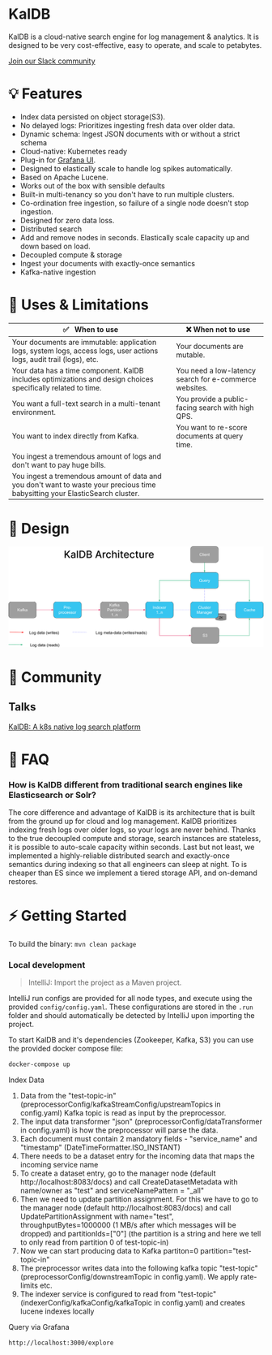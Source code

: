 
# KalDB

KalDB is a cloud-native search engine for log management & analytics. It is designed to be very cost-effective, easy to operate, and scale to petabytes.

[Join our Slack community](https://join.slack.com/t/kaldb/shared_invite/zt-1om21f1yv-jyRUCH1JO6g6HMlKgd8mDw)

# 💡 Features

- Index data persisted on object storage(S3).
- No delayed logs: Prioritizes ingesting fresh data over older data.
- Dynamic schema: Ingest JSON documents with or without a strict schema
- Cloud-native: Kubernetes ready
- Plug-in for [Grafana UI](https://github.com/slackhq/slack-kaldb-app). 
- Designed to elastically scale to handle log spikes automatically.
- Based on Apache Lucene.
- Works out of the box with sensible defaults
- Built-in multi-tenancy so you don't have to run multiple clusters.
- Co-ordination free ingestion, so failure of a single node doesn't stop ingestion.
- Designed for zero data loss. 
- Distributed search
- Add and remove nodes in seconds. Elastically scale capacity up and down based on load.
- Decoupled compute & storage
- Ingest your documents with exactly-once semantics
- Kafka-native ingestion

# 🔎 Uses & Limitations
| :white_check_mark: &nbsp; When to use                                                  	                                                    | :x: When not to use                                       	            |
|---------------------------------------------------------------------------------------------------------------------------------------------|------------------------------------------------------------------------|
| Your documents are immutable: application logs, system logs, access logs, user actions logs, audit trail  (logs), etc.                    	 | Your documents are mutable.   	                                        |
| Your data has a time component. KalDB includes optimizations and design choices specifically related to time.                               | You need a low-latency search for e-commerce websites.               	 |
| You want a full-text search in a multi-tenant environment.     	                                                                            | You provide a public-facing search with high QPS.	                     |
| You want to index directly from Kafka.                                                                                                      | You want to re-score documents at query time.                          |
| You ingest a tremendous amount of logs and don't want to pay huge bills.                                                             	      |                                                                        |
| You ingest a tremendous amount of data and you don't want to waste your precious time babysitting your ElasticSearch cluster.               |                                                                        |

# 🎨  Design
![KalDB Architecture](docs/assets/images/kaldb_architecture.png)


# 💬 Community
## Talks
[KalDB: A k8s native log search platform](https://www.youtube.com/watch?v=soC04dpOQEM&t=9391s)

# 🙋 FAQ

### How is KalDB different from traditional search engines like Elasticsearch or Solr?
The core difference and advantage of KalDB is its architecture that is built from the ground up for cloud and log management. KalDB prioritizes indexing fresh logs over older logs, so your logs are never behind. Thanks to the true decoupled compute and storage, search instances are stateless, it is possible to auto-scale capacity within seconds. Last but not least, we implemented a highly-reliable distributed search and exactly-once semantics during indexing so that all engineers can sleep at night. To is cheaper than ES since we implement a tiered storage API, and on-demand restores.

# ⚡ Getting Started

To build the binary: `mvn clean package`

### Local development

> IntelliJ: Import the project as a Maven project.

IntelliJ run configs are provided for all node types, and execute using the provided `config/config.yaml`. These 
configurations are stored in the `.run` folder and should automatically be detected by IntelliJ upon importing the 
project.

To start KalDB and it's dependencies (Zookeeper, Kafka, S3) you can use the provided docker compose file:

```bash
docker-compose up
```

Index Data
1. Data from the  "test-topic-in" (preprocessorConfig/kafkaStreamConfig/upstreamTopics in config.yaml) Kafka topic is read as input by the preprocessor.
2. The input data transformer "json" (preprocessorConfig/dataTransformer in config.yaml) is how the preprocessor will parse the data.
3. Each document must contain 2 mandatory fields - "service_name" and "timestamp" (DateTimeFormatter.ISO_INSTANT)
4. There needs to be a dataset entry for the incoming data that maps the incoming service name
5. To create a dataset entry, go to the manager node (default http://localhost:8083/docs) and call CreateDatasetMetadata with name/owner as "test" and serviceNamePattern = "_all"
6. Then we need to update partition assignment. For this we have to go to the manager node (default http://localhost:8083/docs) and call UpdatePartitionAssignment with name="test", throughputBytes=1000000 (1 MB/s after which messages will be dropped) and partitionIds=["0"] (the partition is a string and here we tell to only read from partition 0 of test-topic-in)
7. Now we can start producing data to Kafka partiton=0 partition="test-topic-in" 
8. The preprocessor writes data into the following kafka topic "test-topic"(preprocessorConfig/downstreamTopic in config.yaml). We apply rate-limits etc.
9. The indexer service is configured to read from "test-topic" (indexerConfig/kafkaConfig/kafkaTopic in config.yaml) and creates lucene indexes locally

Query via Grafana
```
http://localhost:3000/explore
```